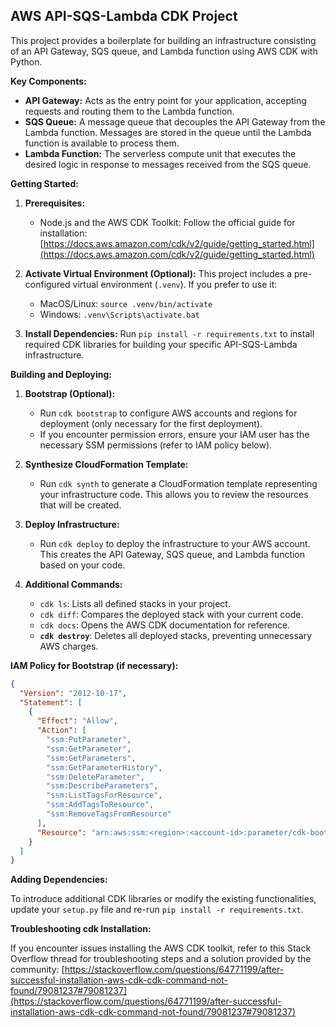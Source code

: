## **AWS API-SQS-Lambda CDK Project**

This project provides a boilerplate for building an infrastructure consisting of an API Gateway, SQS queue, and Lambda function using AWS CDK with Python. 

**Key Components:**

* **API Gateway:** Acts as the entry point for your application, accepting requests and routing them to the Lambda function.
* **SQS Queue:** A message queue that decouples the API Gateway from the Lambda function. Messages are stored in the queue until the Lambda function is available to process them. 
* **Lambda Function:** The serverless compute unit that executes the desired logic in response to messages received from the SQS queue.

**Getting Started:**

1. **Prerequisites:**
    * Node.js and the AWS CDK Toolkit: Follow the official guide for installation: [https://docs.aws.amazon.com/cdk/v2/guide/getting_started.html](https://docs.aws.amazon.com/cdk/v2/guide/getting_started.html)

2. **Activate Virtual Environment (Optional):**
    This project includes a pre-configured virtual environment (`.venv`). If you prefer to use it:
      * MacOS/Linux: `source .venv/bin/activate`
      * Windows: `.venv\Scripts\activate.bat`

3. **Install Dependencies:**
    Run `pip install -r requirements.txt` to install required CDK libraries for building your specific API-SQS-Lambda infrastructure.

**Building and Deploying:**

1. **Bootstrap (Optional):**
   * Run `cdk bootstrap` to configure AWS accounts and regions for deployment (only necessary for the first deployment). 
   * If you encounter permission errors, ensure your IAM user has the necessary SSM permissions (refer to IAM policy below).

2. **Synthesize CloudFormation Template:**
   * Run `cdk synth` to generate a CloudFormation template representing your infrastructure code. This allows you to review the resources that will be created.

3. **Deploy Infrastructure:**
   * Run `cdk deploy` to deploy the infrastructure to your AWS account. This creates the API Gateway, SQS queue, and Lambda function based on your code.

4. **Additional Commands:**
    * `cdk ls`: Lists all defined stacks in your project.
    * `cdk diff`: Compares the deployed stack with your current code.
    * `cdk docs`: Opens the AWS CDK documentation for reference.
    * **`cdk destroy`**: Deletes all deployed stacks, preventing unnecessary AWS charges.

**IAM Policy for Bootstrap (if necessary):**

```json
{
  "Version": "2012-10-17",
  "Statement": [
    {
      "Effect": "Allow",
      "Action": [
        "ssm:PutParameter",
        "ssm:GetParameter",
        "ssm:GetParameters",
        "ssm:GetParameterHistory",
        "ssm:DeleteParameter",
        "ssm:DescribeParameters",
        "ssm:ListTagsForResource",
        "ssm:AddTagsToResource",
        "ssm:RemoveTagsFromResource"
      ],
      "Resource": "arn:aws:ssm:<region>:<account-id>:parameter/cdk-bootstrap/*"
    }
  ]
}
```

**Adding Dependencies:**

To introduce additional CDK libraries or modify the existing functionalities, update your `setup.py` file and re-run `pip install -r requirements.txt`. 

**Troubleshooting cdk Installation:**

If you encounter issues installing the AWS CDK toolkit, refer to this Stack Overflow thread for troubleshooting steps and a solution provided by the community: [https://stackoverflow.com/questions/64771199/after-successful-installation-aws-cdk-cdk-command-not-found/79081237#79081237](https://stackoverflow.com/questions/64771199/after-successful-installation-aws-cdk-cdk-command-not-found/79081237#79081237)


